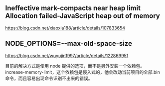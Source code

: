 ## Ineffective mark-compacts near heap limit Allocation failed-JavaScript heap out of memory

https://blog.csdn.net/xiaoxia188/article/details/107833654

## NODE_OPTIONS=--max-old-space-size

https://blog.csdn.net/wuyujin1997/article/details/122869951

目前的解决方式是使用 node 提供的选项，而不是另外安装一个依赖包。increase-memory-limit，这个依赖包是侵入式的，他会改动当前项目的全部.bin 命令，而且容易出现命令识别不出来的错误。
